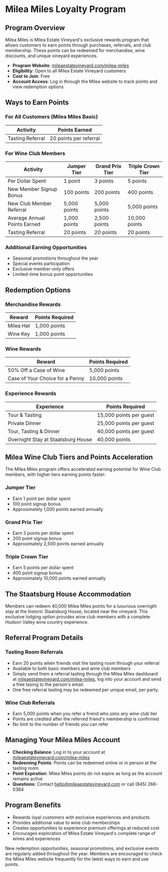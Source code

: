 # Milea Miles Loyalty Program

## Program Overview

Milea Miles is Milea Estate Vineyard's exclusive rewards program that allows customers to earn points through purchases, referrals, and club membership. These points can be redeemed for merchandise, wine discounts, and unique vineyard experiences.

- **Program Website**: [mileaestatevineyard.com/milea-miles](https://mileaestatevineyard.com/milea-miles/#earn-points)
- **Eligibility**: Open to all Milea Estate Vineyard customers
- **Cost to Join**: Free
- **Account Access**: Log in through the Milea website to track points and view redemption options

## Ways to Earn Points

### For All Customers (Milea Miles Basic)

| Activity | Points Earned |
|----------|--------------|
| Tasting Referral | 20 points per referral |

### For Wine Club Members

| Activity | Jumper Tier | Grand Prix Tier | Triple Crown Tier |
|----------|-------------|-----------------|-------------------|
| Per Dollar Spent | 1 point | 3 points | 5 points |
| New Member Signup Bonus | 100 points | 200 points | 400 points |
| New Club Member Referral | 5,000 points | 5,000 points | 5,000 points |
| Average Annual Points Earned | 1,000 points | 2,500 points | 10,000 points |
| Tasting Referral | 20 points | 20 points | 20 points |

### Additional Earning Opportunities

- Seasonal promotions throughout the year
- Special events participation
- Exclusive member-only offers
- Limited-time bonus point opportunities

## Redemption Options

### Merchandise Rewards

| Reward | Points Required |
|--------|----------------|
| Milea Hat | 1,000 points |
| Wine Key | 1,000 points |

### Wine Rewards

| Reward | Points Required |
|--------|----------------|
| 50% Off a Case of Wine | 5,000 points |
| Case of Your Choice for a Penny | 10,000 points |

### Experience Rewards

| Experience | Points Required |
|------------|----------------|
| Tour & Tasting | 15,000 points per guest |
| Private Dinner | 25,000 points per guest |
| Tour, Tasting & Dinner | 40,000 points per guest |
| Overnight Stay at Staatsburg House | 40,000 points |

## Milea Wine Club Tiers and Points Acceleration

The Milea Miles program offers accelerated earning potential for Wine Club members, with higher tiers earning points faster:

### Jumper Tier
- Earn 1 point per dollar spent
- 100 point signup bonus
- Approximately 1,000 points earned annually

### Grand Prix Tier
- Earn 3 points per dollar spent
- 200 point signup bonus
- Approximately 2,500 points earned annually

### Triple Crown Tier
- Earn 5 points per dollar spent
- 400 point signup bonus
- Approximately 10,000 points earned annually

## The Staatsburg House Accommodation

Members can redeem 40,000 Milea Miles points for a luxurious overnight stay at the historic Staatsburg House, located near the vineyard. This exclusive lodging option provides wine club members with a complete Hudson Valley wine country experience.

## Referral Program Details

### Tasting Room Referrals
- Earn 20 points when friends visit the tasting room through your referral
- Available to both basic members and wine club members
- Simply send them a referral tasting through the Milea Miles dashboard at [mileaestatevineyard.com/milea-miles](https://mileaestatevineyard.com/milea-miles/), log into your account and send a free tasing to the person's email.  
- One free referral tasting may be redeemed per unique email, per party.  

### Wine Club Referrals
- Earn 5,000 points when you refer a friend who joins any wine club tier
- Points are credited after the referred friend's membership is confirmed
- No limit to the number of friends you can refer

## Managing Your Milea Miles Account

- **Checking Balance**: Log in to your account at [mileaestatevineyard.com/milea-miles](https://mileaestatevineyard.com/milea-miles/)
- **Redeeming Points**: Points can be redeemed online or in person at the tasting room
- **Point Expiration**: Milea Miles points do not expire as long as the account remains active
- **Questions**: Contact hello@mileaestatevineyard.com or call (845) 266-0384

## Program Benefits

- Rewards loyal customers with exclusive experiences and products
- Provides additional value to wine club memberships
- Creates opportunities to experience premium offerings at reduced cost
- Encourages exploration of Milea Estate Vineyard's complete range of wines and experiences

New redemption opportunities, seasonal promotions, and exclusive events are regularly added throughout the year. Members are encouraged to check the Milea Miles website frequently for the latest ways to earn and use points.